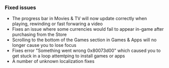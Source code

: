 ### Fixed issues
- The progress bar in Movies & TV will now update correctly when playing, rewinding or fast forwaring a video
- Fixes an issue where some currencies would fail to appear in-game after purchasing from the Store
- Scrolling to the bottom of the Games section in Games & Apps will no longer cause you to lose focus
- Fixes error "Something went wrong 0x80073d00" which caused you to get stuck in a loop attemtping to install games or apps
- A number of unknown localization fixes